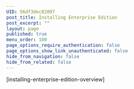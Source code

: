 ```yaml
---
UID: 56df3dec82097
post_title: Installing Enterprise Edition
post_excerpt: ""
layout: page
published: true
menu_order: 100
page_options_require_authentication: false
page_options_show_link_unauthenticated: false
hide_from_navigation: false
hide_from_related: false
---
```

<p>[installing-enterprise-edition-overview]</p>